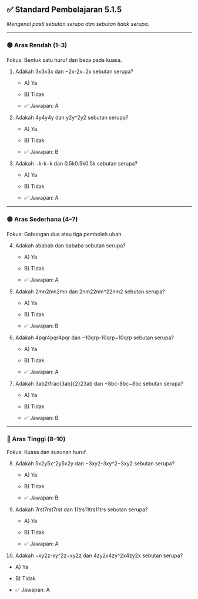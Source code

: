 ## **✅ Standard Pembelajaran 5.1.5**

*Mengenal pasti sebutan serupa dan sebutan tidak serupa.*

---

### **🟢 Aras Rendah (1–3)**

Fokus: Bentuk satu huruf dan beza pada kuasa.

1. Adakah 3x3x3x dan −2x-2x−2x sebutan serupa?

   * A) Ya

   * B) Tidak

   * ✅ Jawapan: A

2. Adakah 4y4y4y dan y2y^2y2 sebutan serupa?

   * A) Ya

   * B) Tidak

   * ✅ Jawapan: B

3. Adakah −k-k−k dan 0.5k0.5k0.5k sebutan serupa?

   * A) Ya

   * B) Tidak

   * ✅ Jawapan: A

---

### **🟡 Aras Sederhana (4–7)**

Fokus: Gabungan dua atau tiga pemboleh ubah.

4. Adakah ababab dan bababa sebutan serupa?

   * A) Ya

   * B) Tidak

   * ✅ Jawapan: A

5. Adakah 2mn2mn2mn dan 2nm22nm^22nm2 sebutan serupa?

   * A) Ya

   * B) Tidak

   * ✅ Jawapan: B

6. Adakah 4pqr4pqr4pqr dan −10qrp-10qrp−10qrp sebutan serupa?

   * A) Ya

   * B) Tidak

   * ✅ Jawapan: A

7. Adakah 3ab2\\frac{3ab}{2}23ab​ dan −8bc-8bc−8bc sebutan serupa?

   * A) Ya

   * B) Tidak

   * ✅ Jawapan: B

---

### **🔴 Aras Tinggi (8–10)**

Fokus: Kuasa dan susunan huruf.

8. Adakah 5x2y5x^2y5x2y dan −3xy2-3xy^2−3xy2 sebutan serupa?

   * A) Ya

   * B) Tidak

   * ✅ Jawapan: B

9. Adakah 7rst7rst7rst dan 11trs11trs11trs sebutan serupa?

   * A) Ya

   * B) Tidak

   * ✅ Jawapan: A

10. Adakah −xy2z-xy^2z−xy2z dan 4zy2x4zy^2x4zy2x sebutan serupa?

* A) Ya

* B) Tidak

* ✅ Jawapan: A

